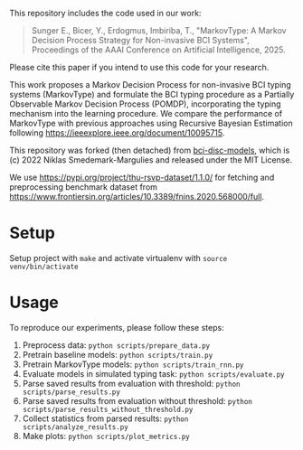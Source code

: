 This repository includes the code used in our work:

> Sunger E., Bicer, Y., Erdogmus, Imbiriba, T., "MarkovType: A Markov Decision Process Strategy for Non-invasive BCI Systems", Proceedings of the AAAI Conference on Artificial Intelligence, 2025.

Please cite this paper if you intend to use this code for your research.

This work proposes a Markov Decision Process for non-invasive BCI typing systems (MarkovType) and formulate the
BCI typing procedure as a Partially Observable Markov Decision Process (POMDP), incorporating the typing
mechanism into the learning procedure. We compare the performance of MarkovType with previous approaches using Recursive Bayesian Estimation following https://ieeexplore.ieee.org/document/10095715. 

This repository was forked (then detached) from [bci-disc-models](https://github.com/nik-sm/bci-disc-models/), which is (c) 2022 Niklas Smedemark-Margulies and released under the MIT License.

We use https://pypi.org/project/thu-rsvp-dataset/1.1.0/ for fetching and preprocessing benchmark dataset from https://www.frontiersin.org/articles/10.3389/fnins.2020.568000/full.

# Setup

Setup project with `make` and activate virtualenv with `source venv/bin/activate`

# Usage

To reproduce our experiments, please follow these steps:

1. Preprocess data: `python scripts/prepare_data.py`
2. Pretrain baseline models: `python scripts/train.py`
3. Pretrain MarkovType models: `python scripts/train_rnn.py`
4. Evaluate models in simulated typing task: `python scripts/evaluate.py`
5. Parse saved results from evaluation with threshold: `python scripts/parse_results.py`
6. Parse saved results from evaluation without threshold: `python scripts/parse_results_without_threshold.py`
7. Collect statistics from parsed results: `python scripts/analyze_results.py`
8. Make plots: `python scripts/plot_metrics.py`
